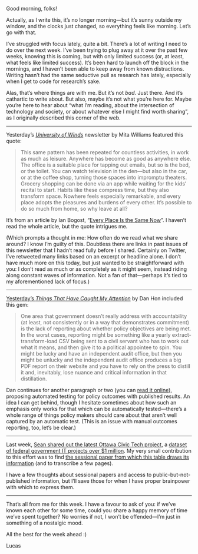 Good morning, folks!

Actually, as I write this, it’s no longer morning—but it’s sunny outside my window, and the clocks just changed, so everything feels like morning. Let’s go with that.

I’ve struggled with focus lately, quite a bit. There’s a lot of writing I need to do over the next week. I’ve been trying to plug away at it over the past few weeks, knowing this is coming, but with only limited success (or, at least, what feels like limited success). It’s been hard to launch off the block in the mornings, and I haven’t been able to keep away from known distractions. Writing hasn’t had the same seductive pull as research has lately, especially when I get to code for research’s sake.

Alas, that’s where things are with me. But it’s not _bad_. Just there. And it’s cathartic to write about. But also, maybe it’s not what you’re here for. Maybe you’re here to hear about “what I’m reading, about the intersection of technology and society, or about whatever else I might find worth sharing”, as I originally described this corner of the web.

---

Yesterday’s [_University of Winds_](https://tinyletter.com/UniversityOfWinds) newsletter by Mita Williams featured this quote:

> This same pattern has been repeated for countless activities, in work as much as leisure. Anywhere has become as good as anywhere else. The office is a suitable place for tapping out emails, but so is the bed, or the toilet. You can watch television in the den—but also in the car, or at the coffee shop, turning those spaces into impromptu theaters. Grocery shopping can be done via an app while waiting for the kids’ recital to start. Habits like these compress time, but they also transform space. Nowhere feels especially remarkable, and every place adopts the pleasures and burdens of every other. It’s possible to do so much from home, so why leave at all?

It’s from an article by Ian Bogost, “[Every Place Is the Same Now](https://www.theatlantic.com/technology/archive/2020/01/smartphone-has-ruined-space/605077/)”. I haven’t read the whole article, but the quote intrigues me.

(Which prompts a thought in me: How often do we read what we share around? I know I’m guilty of this. Doubtless there are links in past issues of this newsletter that I hadn’t read fully before I shared. Certainly on Twitter, I’ve retweeted many links based on an excerpt or headline alone. I don’t have much more on this today, but just wanted to be straightforward with you: I don’t read as much or as completely as it might seem, instead riding along constant waves of information. Not a fan of that—perhaps it’s tied to my aforementioned lack of focus.)

---

[Yesterday’s _Things That Have Caught My Attention_](https://danhon.substack.com/p/s08e06-back-on-the-wagon) by Dan Hon included this gem:

> One area that government doesn’t really address with accountability (at least, not consistently or in a way that demonstrates commitment) is the lack of reporting about whether policy objectives are being met. In the worst cases, reporting might be something like a yearly extract-transform-load CSV being sent to a civil servant who has to work out what it means, and then give it to a political appointee to spin. You might be lucky and have an independent audit office, but then you might be unlucky and the independent audit office produces a big PDF report on their website and you have to rely on the press to distill it and, inevitably, lose nuance and critical information in that distillation.

Dan continues for another paragraph or two (you can [read it online](https://danhon.substack.com/p/s08e06-back-on-the-wagon)), proposing automated testing for policy outcomes with published results. An idea I can get behind, though I hesitate sometimes about how such an emphasis only works for that which can be automatically tested—there’s a whole range of things policy makers should care about that aren’t well captured by an automatic test. (This is an issue with manual outcomes reporting, too, let’s be clear.)

---

Last week, [Sean shared out the latest Ottawa Civic Tech project](https://twitter.com/sboots/status/1234212246076764161), a [dataset of federal government IT projects over $1 million](https://large-government-of-canada-it-projects.github.io/). My very small contribution to this effort was to find [the sessional paper from which this table draws its information](https://large-government-of-canada-it-projects.github.io/pdf/8555-421-2460.pdf) (and to transcribe a few pages).

I have a few thoughts about sessional papers and access to public-but-not-published information, but I’ll save those for when I have proper brainpower with which to express them.

---

That’s all from me for this week. I have a favour to ask of you: if we’ve known each other for some time, could you share a happy memory of time we’ve spent together? No worries if not, I won’t be offended—I’m just in something of a nostalgic mood.

All the best for the week ahead :)

Lucas